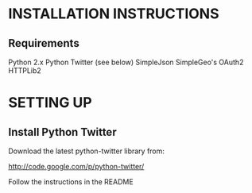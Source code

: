 INSTALLATION INSTRUCTIONS
=========================

Requirements
------------
Python 2.x
Python Twitter (see below)
SimpleJson
SimpleGeo's OAuth2
HTTPLib2 

SETTING UP
==========

Install Python Twitter
----------------------
Download the latest python-twitter library from:

  http://code.google.com/p/python-twitter/
  
Follow the instructions in the README
  

